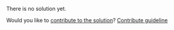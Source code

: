 
There is no solution yet.

Would you like to [contribute to the solution](https://github.com/BFEdev/BFE.dev-solutions/blob/main/css/truncate-text-in-multiple-lines-with-ellipsis_en.md)? [Contribute guideline](https://github.com/BFEdev/BFE.dev-solutions#how-to-contribute)
